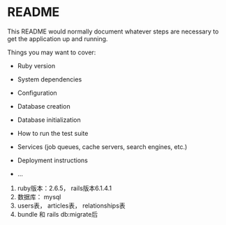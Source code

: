 # README

This README would normally document whatever steps are necessary to get the
application up and running.

Things you may want to cover:

* Ruby version

* System dependencies

* Configuration

* Database creation

* Database initialization

* How to run the test suite

* Services (job queues, cache servers, search engines, etc.)

* Deployment instructions

* ...

1. ruby版本：2.6.5， rails版本6.1.4.1
2. 数据库： mysql 
3. users表， articles表， relationships表
4. bundle  和 rails db:migrate后 
